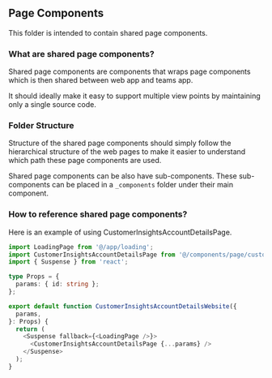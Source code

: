 ## Page Components

This folder is intended to contain shared page components.

### What are shared page components?

Shared page components are components that wraps page components which is then shared between web app and teams app.

It should ideally make it easy to support multiple view points by maintaining only a single source code.

### Folder Structure

Structure of the shared page components should simply follow the hierarchical structure of the web pages to make it easier to understand which path these page components are used.

Shared page components can be also have sub-components. These sub-components can be placed in a `_components` folder under their main component.

### How to reference shared page components?

Here is an example of using CustomerInsightsAccountDetailsPage.

```typescript
import LoadingPage from '@/app/loading';
import CustomerInsightsAccountDetailsPage from '@/components/page/customer-insights/accounts/[id]';
import { Suspense } from 'react';

type Props = {
  params: { id: string };
};

export default function CustomerInsightsAccountDetailsWebsite({
  params,
}: Props) {
  return (
    <Suspense fallback={<LoadingPage />}>
      <CustomerInsightsAccountDetailsPage {...params} />
    </Suspense>
  );
}
```
